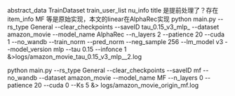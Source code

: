 abstract_data TrainDataset train_user_list nu_info
title 是提前处理了？存在item_info
MF 等是原始实现，本文的linear在AlphaRec实现
python main.py --rs_type General --clear_checkpoints --saveID tau_0.15_v3_mlp_ --dataset amazon_movie --model_name AlphaRec --n_layers 2 --patience 20 --cuda 1 --no_wandb --train_norm --pred_norm --neg_sample 256 --lm_model v3 --model_version mlp --tau 0.15 --infonce 1 &>logs/amazon_movie_tau_0.15_v3_mlp__2.log 

python main.py --rs_type General --clear_checkpoints --saveID mf --no_wandb --dataset amazon_movie --model_name MF --n_layers 0 --patience 20 --cuda 0 --Ks 5 &> logs/amazon_movie_origin_mf.log